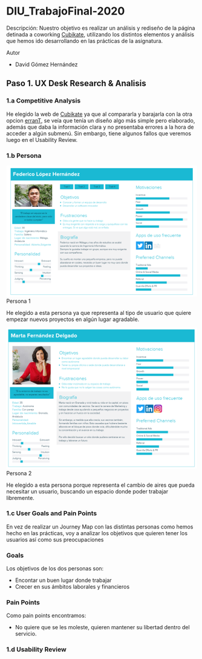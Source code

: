 # DIU_TrabajoFinal-2020

Descripción: Nuestro objetivo es realizar un análisis y rediseño de la página detinada a coworking [Cubikate](https://cubikate.es), utilizando los distintos elementos y análisis que hemos ido desarrollando en las prácticas de la asignatura.

Autor
 * David Gómez Hernández
 
## Paso 1. UX Desk Research & Analisis 

### 1.a Competitive Analysis
He elegido la web de [Cubikate](https://cubikate.es) ya que al compararla y barajarla con la otra opcion [erranT](https://www.errant.es/es/), se veía que tenía un diseño algo más simple pero elaborado, además que daba la información clara y no presentaba errores a la hora de acceder a algún submenú. Sin embargo, tiene algunos fallos que veremos luego en el Usability Review.

### 1.b Persona
![Persona 1](img/Persona1_Federico.png) Persona 1

He elegido a esta persona ya que representa al tipo de usuario que quiere empezar nuevos proyectos en algún lugar agradable.

![Persona 2](img/Persona1_Marta.png) Persona 2

He elegido a esta persona porque representa el cambio de aires que pueda necesitar un usuario, buscando un espacio donde poder trabajar libremente.

### 1.c User Goals and Pain Points
En vez de realizar un Journey Map con las distintas personas como hemos hecho en las prácticas, voy a analizar los objetivos que quieren tener los usuarios así como sus preocupaciones

### Goals
Los objetivos de los dos personas son:
- Encontar un buen lugar donde trabajar
- Crecer en sus ámbitos laborales y financieros

### Pain Points
Como pain points encontramos:
- No quiere que se les moleste, quieren mantener su libertad dentro del servicio.

### 1.d Usability Review
